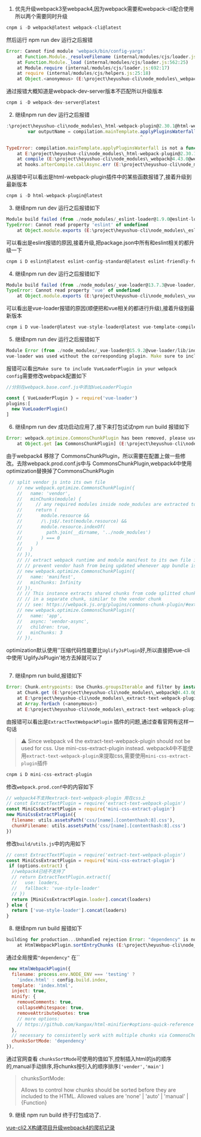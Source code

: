 1. 优先升级webpack3至webpack4,因为webpack需要和webpack-cli配合使用所以两个需要同时升级

```javascript 
cnpm i -D webpack@latest webpack-cli@latest
```
然后运行 npm run dev 运行之后报错
```javascript 
Error: Cannot find module 'webpack/bin/config-yargs'
    at Function.Module._resolveFilename (internal/modules/cjs/loader.js:636:15)
    at Function.Module._load (internal/modules/cjs/loader.js:562:25)
    at Module.require (internal/modules/cjs/loader.js:692:17)
    at require (internal/modules/cjs/helpers.js:25:18)
    at Object.<anonymous> (E:\project\heyushuo-cli\node_modules\_webpack-dev-server@2.11.5@webpack-dev-server\bin\webpack-dev-server.js:54:1)
```
通过报错大概知道是webpack-dev-server版本不匹配所以升级版本
```javascript 
cnpm i -D webpack-dev-server@latest
```
2. 继续npm run dev 运行之后报错
```javascript 
:\project\heyushuo-cli\node_modules\_html-webpack-plugin@2.30.1@html-webpack-plugin\lib\compiler.js:81
        var outputName = compilation.mainTemplate.applyPluginsWaterfall('asset-path', outputOptions.filename, {
                                                  ^

TypeError: compilation.mainTemplate.applyPluginsWaterfall is not a function
    at E:\project\heyushuo-cli\node_modules\_html-webpack-plugin@2.30.1@html-webpack-plugin\lib\compiler.js:81:51
    at compile (E:\project\heyushuo-cli\node_modules\_webpack@4.43.0@webpack\lib\Compiler.js:343:11)
    at hooks.afterCompile.callAsync.err (E:\project\heyushuo-cli\node_modules\_webpack@4.43.0@webpack\lib\Compiler.js:681:15)
```
从报错中可以看出是html-webpack-plugin插件中的某些函数报错了,接着升级到最新版本
```javascript 
cnpm i -D html-webpack-plugin@latest
```
3. 继续npm run dev 运行之后报错如下
```javascript 
Module build failed (from ./node_modules/_eslint-loader@1.9.0@eslint-loader/index.js):
TypeError: Cannot read property 'eslint' of undefined
    at Object.module.exports (E:\project\heyushuo-cli\node_modules\_eslint-loader@1.9.0@eslint-loader\index.js:148:18)
```
可以看出是eslint报错的原因,接着升级,把package.json中所有和eslint相关的都升级一下
```javascript
cnpm i D eslint@latest eslint-config-standard@latest eslint-friendly-formatter@latest eslint-loader@latest eslint-plugin-import@latest eslint-plugin-node@latest eslint-plugin-promise@latest eslint-plugin-standard@latest eslint-plugin-vue@latest eslint-plugin-html@latest
```
4. 继续npm run dev 运行之后报错如下
```javascript 
Module build failed (from ./node_modules/_vue-loader@13.7.3@vue-loader/index.js):
TypeError: Cannot read property 'vue' of undefined
    at Object.module.exports (E:\project\heyushuo-cli\node_modules\_vue-loader@13.7.3@vue-loader\lib\loader.js:61:18)
```
可以看出是vue-loader报错的原因(顺便把和vue相关的都进行升级),接着升级到最新版本
```javascript
cnpm i D vue-loader@latest vue-style-loader@latest vue-template-compiler@latest
```
5. 继续npm run dev 运行之后报错如下
```javascript 
Module Error (from ./node_modules/_vue-loader@15.9.2@vue-loader/lib/index.js):
vue-loader was used without the corresponding plugin. Make sure to include VueLoaderPlugin in your webpack config.
```
报错可以看出`Make sure to include VueLoaderPlugin in your webpack config`需要修改webpack配置如下
```javascript
//分别在webpack.base.conf.js中添加VueLoaderPlugin

const { VueLoaderPlugin } = require('vue-loader')
plugins:[
  new VueLoaderPlugin()
]
```
6. 继续npm run dev 成功启动应用了,接下来打包试试npm run build 报错如下

```javascript 
Error: webpack.optimize.CommonsChunkPlugin has been removed, please use config.optimization.splitChunks instead.
    at Object.get [as CommonsChunkPlugin] (E:\project\heyushuo-cli\node_modules\_webpack@4.43.0@webpack\lib\webpack.js:189:10)
```
由于webpack4 移除了 CommonsChunkPlugin，所以需要在配置上做一些修改。去除webpack.prod.conf.js中与 CommonsChunkPlugin,webpack4中使用optimization替换掉了CommonsChunkPlugin
```javascript 
 // split vendor js into its own file
    // new webpack.optimize.CommonsChunkPlugin({
    //   name: 'vendor',
    //   minChunks(module) {
    //     // any required modules inside node_modules are extracted to vendor
    //     return (
    //       module.resource &&
    //       /\.js$/.test(module.resource) &&
    //       module.resource.indexOf(
    //         path.join(__dirname, '../node_modules')
    //       ) === 0
    //     )
    //   }
    // }),
    // // extract webpack runtime and module manifest to its own file in order to
    // // prevent vendor hash from being updated whenever app bundle is updated
    // new webpack.optimize.CommonsChunkPlugin({
    //   name: 'manifest',
    //   minChunks: Infinity
    // }),
    // // This instance extracts shared chunks from code splitted chunks and bundles them
    // // in a separate chunk, similar to the vendor chunk
    // // see: https://webpack.js.org/plugins/commons-chunk-plugin/#extra-async-commons-chunk
    // new webpack.optimize.CommonsChunkPlugin({
    //   name: 'app',
    //   async: 'vendor-async',
    //   children: true,
    //   minChunks: 3
    // }),
```
optimization默认使用''压缩代码性能要比`UglifyJsPlugin`好,所以直接把vue-cli中使用`UglifyJsPlugin'地方去掉就可以了
```javascript
```
7. 继续npm run build,报错如下

```javascript 
Error: Chunk.entrypoints: Use Chunks.groupsIterable and filter by instanceof Entrypoint instead
    at Chunk.get (E:\project\heyushuo-cli\node_modules\_webpack@4.43.0@webpack\lib\Chunk.js:866:9)
    at E:\project\heyushuo-cli\node_modules\_extract-text-webpack-plugin@3.0.2@extract-text-webpack-plugin\dist\index.js:176:48
    at Array.forEach (<anonymous>)
    at E:\project\heyushuo-cli\node_modules\_extract-text-webpack-plugin@3.0.2@extract-text-webpack-plugin\dist\index.js:171:18
```
由报错可以看出是`ExtractTextWebpackPlugin` 插件的问题,通过查看官网有这样一句话
> :warning: Since webpack v4 the extract-text-webpack-plugin should not be used for css. Use mini-css-extract-plugin instead.
webpack4中不能使用`extract-text-webpack-plugin`来提取css,需要使用`mini-css-extract-plugin`插件
```javascript 
cnpm i D mini-css-extract-plugin
```
修改`webpack.prod.conf`中的内容如下
```javascript 
// webpack4不支持extrack-text-webpack-plugin 用在css上
// const ExtractTextPlugin = require('extract-text-webpack-plugin')
const MiniCssExtractPlugin = require('mini-css-extract-plugin')
new MiniCssExtractPlugin({
  filename: utils.assetsPath('css/[name].[contenthash:8].css'),
  chunkFilename: utils.assetsPath('css/[name].[contenthash:8].css')
})
```
修改`build/utils.js`中的内用如下
```javascript 
// const ExtractTextPlugin = require('extract-text-webpack-plugin')
const MiniCssExtractPlugin = require('mini-css-extract-plugin')
 if (options.extract) {
  //webpack4已经不支持了
  // return ExtractTextPlugin.extract({
  //   use: loaders,
  //   fallback: 'vue-style-loader'
  // })
  return [MiniCssExtractPlugin.loader].concat(loaders)
} else {
  return ['vue-style-loader'].concat(loaders)
}
```
8. 继续npm run build 报错如下
```javascript
building for production...Unhandled rejection Error: "dependency" is not a valid chunk sort mode
    at HtmlWebpackPlugin.sortEntryChunks (E:\project\heyushuo-cli\node_modules\_html-webpack-plugin@4.3.0@html-webpack-plugin\index.js:472:11)
```
通过全局搜索`"dependency"` 在``
```javascript 
 new HtmlWebpackPlugin({
  filename: process.env.NODE_ENV === 'testing' ?
    'index.html' : config.build.index,
  template: 'index.html',
  inject: true,
  minify: {
    removeComments: true,
    collapseWhitespace: true,
    removeAttributeQuotes: true
    // more options:
    // https://github.com/kangax/html-minifier#options-quick-reference
  },
  // necessary to consistently work with multiple chunks via CommonsChunkPlugin
  chunksSortMode: 'dependency'
}),
```
通过官网查看 `chunksSortMode`可使用的值如下,控制插入html的js的顺序的,manual手动排序,将chunks按引入的顺序排序`['vender','main']`
> chunksSortMode:
> 
> Allows to control how chunks should be sorted before they are included to the HTML. Allowed values are 'none' | 'auto' | 'manual' | {Function}

9. 继续 npm run build 终于打包成功了. 


[vue-cli2.X构建项目升级webpack4的爬坑记录](https://zhuanlan.zhihu.com/p/96410822?from_voters_page=truehttps://zhuanlan.zhihu.com/p/96410822?from_voters_page=true)